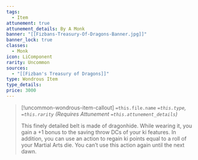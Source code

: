 ```yaml
---
tags:
  - Item
attunement: true
attunement_details: By A Monk
banner: "[[Fizbans-Treasury-Of-Dragons-Banner.jpg]]"
banner_lock: true
classes:
  - Monk
icon: LiComponent
rarity: Uncommon
sources:
  - "[[Fizban's Treasury of Dragons]]"
type: Wondrous Item
type_details: 
price: 3000
---
```

>[!uncommon-wondrous-item-callout] `=this.file.name`
>*`=this.type`, `=this.rarity` (Requires Attunement `=this.attunement_details`)*
>
>This finely detailed belt is made of dragonhide. While wearing it, you gain a +1 bonus to the saving throw DCs of your ki features. In addition, you can use an action to regain ki points equal to a roll of your Martial Arts die. You can’t use this action again until the next dawn.

